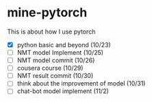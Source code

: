 # mine-pytorch
This is about how I use pytorch

- [x] python basic and beyond (10/23)
- [ ] NMT model Implement (10/25)
- [ ] NMT model commit (10/26)
- [ ] cousera course (10/29)
- [ ] NMT result commit (10/30)
- [ ] think about the improvement of model (10/31)
- [ ] chat-bot model implement (11/2)